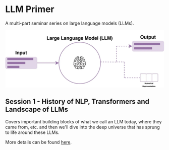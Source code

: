 # LLM Primer

A multi-part seminar series on large language models (LLMs).

![llm_intro](images/llm_intro.png)

## Session 1 - History of NLP, Transformers and Landscape of LLMs

Covers important building blocks of what we call an LLM today, where they came from, etc. and then we'll dive into the deep universe that has sprung to life around these LLMs.

More details can be found [here](session_1).